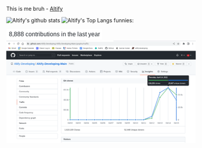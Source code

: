 This is me bruh - 
[Altify](https://github.com/Altify-Development)

![Altify's github stats](https://github-readme-stats.vercel.app/api?username=altify-development&count_private=true&show_icons=true&include_all_commits&custom_title=Altify%27s%20Statistics)
![Altify's Top Langs](https://github-readme-stats.vercel.app/api/top-langs/?username=altify-development&langs_count=3)
funnies:

![funny-1](https://github.com/Altify-Development/Altify-Development/raw/main/funny-1.png)
![funny-2](https://github.com/Altify-Development/Altify-Development/raw/main/funny-2.png)
